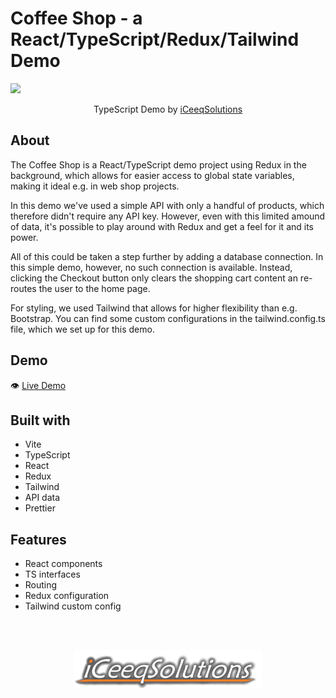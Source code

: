 # Coffee Shop - a React/TypeScript/Redux/Tailwind Demo

![](./src/assets/images/CoffeeShop.png.png)

<p align="center">
  TypeScript Demo by <a href="https://iceeqsolutions.fi/">iCeeqSolutions</a>
</p>

## About

The Coffee Shop is a React/TypeScript demo project using Redux in the background, which allows for easier access to global state variables, making it ideal e.g. in web shop projects.

In this demo we've used a simple API with only a handful of products, which therefore didn't require any API key. However, even with this limited amound of data, it's possible to play around with Redux and get a feel for it and its power.

All of this could be taken a step further by adding a database connection. In this simple demo, however, no such connection is available. Instead, clicking the Checkout button only clears the shopping cart content an re-routes the user to the home page.

For styling, we used Tailwind that allows for higher flexibility than e.g. Bootstrap. You can find some custom configurations in the tailwind.config.ts file, which we set up for this demo.

## Demo

👁️ [Live Demo](https://coffee-shop.iceeqsolutions.fi//)

## Built with

- Vite
- TypeScript
- React
- Redux
- Tailwind
- API data
- Prettier

## Features

- React components
- TS interfaces
- Routing
- Redux configuration
- Tailwind custom config

<br/><br/>

<p align="center"><a href="https://iceeqsolutions.fi/"><img height="61px" width="300px" src="./src/assets/images/iCS_Logo_Light.png"></a></p>
<br/><br/>
